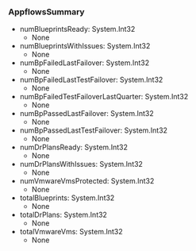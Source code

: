 ### AppflowsSummary
- numBlueprintsReady: System.Int32
  - None
- numBlueprintsWithIssues: System.Int32
  - None
- numBpFailedLastFailover: System.Int32
  - None
- numBpFailedLastTestFailover: System.Int32
  - None
- numBpFailedTestFailoverLastQuarter: System.Int32
  - None
- numBpPassedLastFailover: System.Int32
  - None
- numBpPassedLastTestFailover: System.Int32
  - None
- numDrPlansReady: System.Int32
  - None
- numDrPlansWithIssues: System.Int32
  - None
- numVmwareVmsProtected: System.Int32
  - None
- totalBlueprints: System.Int32
  - None
- totalDrPlans: System.Int32
  - None
- totalVmwareVms: System.Int32
  - None
